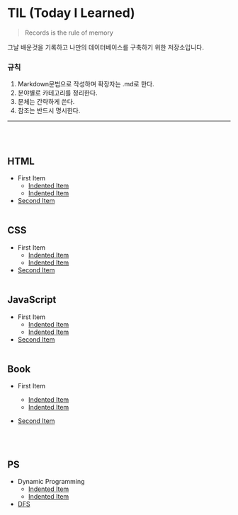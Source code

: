 # TIL (Today I Learned)

> Records is the rule of memory

그날 배운것을 기록하고 나만의 데이터베이스를 구축하기 위한 저장소입니다.

### 규칙

1. Markdown문법으로 작성하며 확장자는 .md로 한다.
2. 분야별로 카테고리를 정리한다.
3. 문체는 간략하게 쓴다.
4. 참조는 반드시 명시한다.

---

<br><br>

## HTML

- First Item
  - [Indented Item](https://github.com/sak5010/TIL)
  - [Indented Item](https://github.com/sak5010/TIL)
- [Second Item](https://github.com/sak5010/TIL)
  <br><br>

## CSS

- First Item
  - [Indented Item](https://github.com/sak5010/TIL)
  - [Indented Item](https://github.com/sak5010/TIL)
- [Second Item](https://github.com/sak5010/TIL)
  <br><br>

## JavaScript

- First Item
  - [Indented Item](https://github.com/sak5010/TIL)
  - [Indented Item](https://github.com/sak5010/TIL)
- [Second Item](https://github.com/sak5010/TIL)
  <br><br>

## Book

- First Item
  - [Indented Item](https://github.com/sak5010/TIL)
  - [Indented Item](https://github.com/sak5010/TIL)
- [Second Item](https://github.com/sak5010/TIL)

  <br><br>

## PS

- Dynamic Programming
  - [Indented Item](https://github.com/sak5010/TIL)
  - [Indented Item](https://github.com/sak5010/TIL)
- [DFS](https://github.com/sak5010/TIL)
